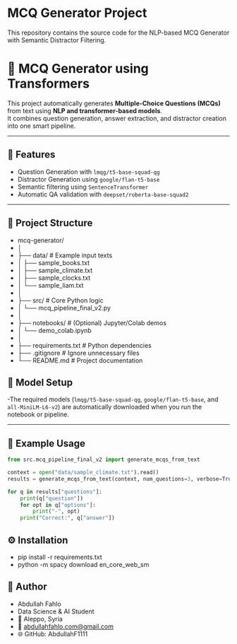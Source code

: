# MCQ Generator Project
This repository contains the source code for the NLP-based MCQ Generator with Semantic Distractor Filtering.
# 🧠 MCQ Generator using Transformers

This project automatically generates **Multiple-Choice Questions (MCQs)** from text using **NLP and transformer-based models**.  
It combines question generation, answer extraction, and distractor creation into one smart pipeline.

---

## 🚀 Features
- Question Generation with `lmqg/t5-base-squad-qg`
- Distractor Generation using `google/flan-t5-base`
- Semantic filtering using `SentenceTransformer`
- Automatic QA validation with `deepset/roberta-base-squad2`

---

## 📁 Project Structure
- mcq-generator/
- │
- ├── data/ # Example input texts
- │ ├── sample_books.txt
- │ ├── sample_climate.txt
- │ ├── sample_clocks.txt
- │ └── sample_liam.txt
- │
- ├── src/ # Core Python logic
- │ └── mcq_pipeline_final_v2.py
- │
- ├── notebooks/ # (Optional) Jupyter/Colab demos
- │ └── demo_colab.ipynb
- │
- ├── requirements.txt # Python dependencies
- ├── .gitignore # Ignore unnecessary files
- └── README.md # Project documentation

## 🧠 Model Setup
-The required models (`lmqg/t5-base-squad-qg`, `google/flan-t5-base`, and `all-MiniLM-L6-v2`)
are automatically downloaded when you run the notebook or pipeline.

---

## 🧩 Example Usage
```python
from src.mcq_pipeline_final_v2 import generate_mcqs_from_text

context = open("data/sample_climate.txt").read()
results = generate_mcqs_from_text(context, num_questions=3, verbose=True)

for q in results["questions"]:
    print(q["question"])
    for opt in q["options"]:
        print("-", opt)
    print("Correct:", q["answer"])
```

## ⚙️ Installation
- pip install -r requirements.txt
- python -m spacy download en_core_web_sm

## 🧠 Author
- Abdullah Fahlo
- Data Science & AI Student
- 📍 Aleppo, Syria
- 📧 abdullahfahlo.com@gmail.com
- 🌐 GitHub: AbdullahF1111
